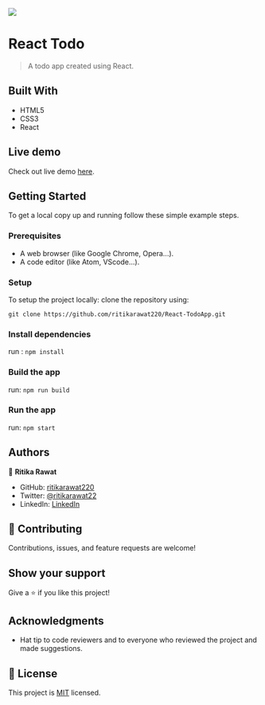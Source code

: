 ![](https://img.shields.io/badge/Microverse-blueviolet)

# React Todo

> A todo app created using React.


## Built With

- HTML5
- CSS3
- React


## Live demo
Check out live demo [here]().


## Getting Started

To get a local copy up and running follow these simple example steps.

### Prerequisites

- A web browser (like Google Chrome, Opera...).
- A code editor (like Atom, VScode...).

### Setup

To setup the project locally: clone the repository using:

```
git clone https://github.com/ritikarawat220/React-TodoApp.git
```

### Install dependencies

run : `npm install`

### Build the app

run: `npm run build`

### Run the app

run: `npm start`

## Authors


👤 **Ritika Rawat**

- GitHub: [ritikarawat220](https://github.com/ritikarawat220)
- Twitter: [@ritikarawat22](https://twitter.com/Ritikarawat22)
- LinkedIn: [LinkedIn](https://www.linkedin.com/in/rawatritika/)


## 🤝 Contributing

Contributions, issues, and feature requests are welcome!

## Show your support

Give a ⭐️ if you like this project!

## Acknowledgments

- Hat tip to code reviewers and to everyone who reviewed the project and made suggestions.

## 📝 License

This project is [MIT](./LICENSE) licensed.
